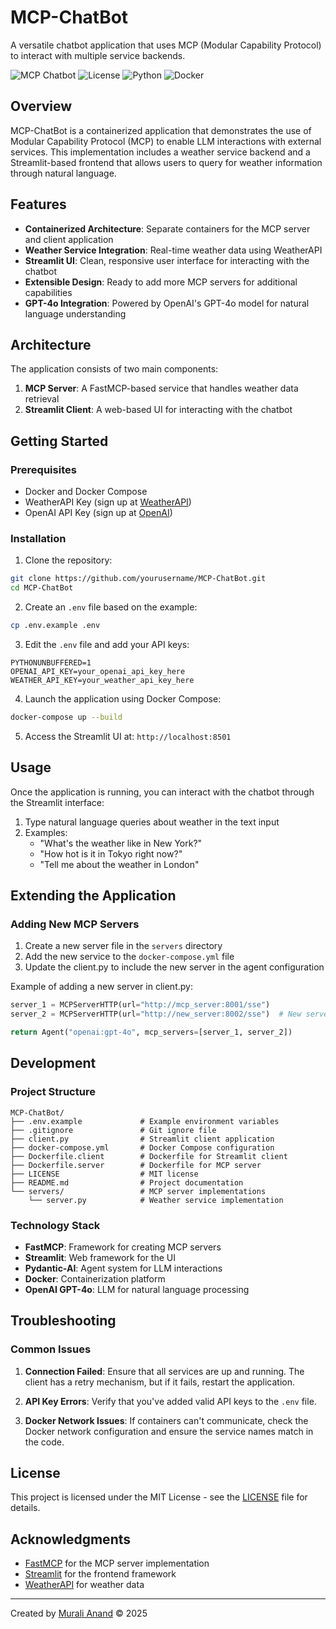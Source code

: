 # MCP-ChatBot

A versatile chatbot application that uses MCP (Modular Capability Protocol) to interact with multiple service backends.

![MCP Chatbot](https://img.shields.io/badge/MCP-Chatbot-blue)
![License](https://img.shields.io/badge/license-MIT-green)
![Python](https://img.shields.io/badge/python-3.10-blue)
![Docker](https://img.shields.io/badge/docker-compatible-blue)

## Overview

MCP-ChatBot is a containerized application that demonstrates the use of Modular Capability Protocol (MCP) to enable LLM interactions with external services. This implementation includes a weather service backend and a Streamlit-based frontend that allows users to query for weather information through natural language.

## Features

- **Containerized Architecture**: Separate containers for the MCP server and client application
- **Weather Service Integration**: Real-time weather data using WeatherAPI
- **Streamlit UI**: Clean, responsive user interface for interacting with the chatbot
- **Extensible Design**: Ready to add more MCP servers for additional capabilities
- **GPT-4o Integration**: Powered by OpenAI's GPT-4o model for natural language understanding

## Architecture

The application consists of two main components:

1. **MCP Server**: A FastMCP-based service that handles weather data retrieval
2. **Streamlit Client**: A web-based UI for interacting with the chatbot

## Getting Started

### Prerequisites

- Docker and Docker Compose
- WeatherAPI Key (sign up at [WeatherAPI](https://www.weatherapi.com/))
- OpenAI API Key (sign up at [OpenAI](https://platform.openai.com/))

### Installation

1. Clone the repository:

```bash
git clone https://github.com/yourusername/MCP-ChatBot.git
cd MCP-ChatBot
```

2. Create an `.env` file based on the example:

```bash
cp .env.example .env
```

3. Edit the `.env` file and add your API keys:

```
PYTHONUNBUFFERED=1
OPENAI_API_KEY=your_openai_api_key_here
WEATHER_API_KEY=your_weather_api_key_here
```

4. Launch the application using Docker Compose:

```bash
docker-compose up --build
```

5. Access the Streamlit UI at: `http://localhost:8501`

## Usage

Once the application is running, you can interact with the chatbot through the Streamlit interface:

1. Type natural language queries about weather in the text input
2. Examples:
   - "What's the weather like in New York?"
   - "How hot is it in Tokyo right now?"
   - "Tell me about the weather in London"

## Extending the Application

### Adding New MCP Servers

1. Create a new server file in the `servers` directory
2. Add the new service to the `docker-compose.yml` file
3. Update the client.py to include the new server in the agent configuration

Example of adding a new server in client.py:

```python
server_1 = MCPServerHTTP(url="http://mcp_server:8001/sse")
server_2 = MCPServerHTTP(url="http://new_server:8002/sse")  # New server

return Agent("openai:gpt-4o", mcp_servers=[server_1, server_2])
```

## Development

### Project Structure

```
MCP-ChatBot/
├── .env.example             # Example environment variables
├── .gitignore               # Git ignore file
├── client.py                # Streamlit client application
├── docker-compose.yml       # Docker Compose configuration
├── Dockerfile.client        # Dockerfile for Streamlit client
├── Dockerfile.server        # Dockerfile for MCP server
├── LICENSE                  # MIT license
├── README.md                # Project documentation
└── servers/                 # MCP server implementations
    └── server.py            # Weather service implementation
```

### Technology Stack

- **FastMCP**: Framework for creating MCP servers
- **Streamlit**: Web framework for the UI
- **Pydantic-AI**: Agent system for LLM interactions
- **Docker**: Containerization platform
- **OpenAI GPT-4o**: LLM for natural language processing

## Troubleshooting

### Common Issues

1. **Connection Failed**: Ensure that all services are up and running. The client has a retry mechanism, but if it fails, restart the application.

2. **API Key Errors**: Verify that you've added valid API keys to the `.env` file.

3. **Docker Network Issues**: If containers can't communicate, check the Docker network configuration and ensure the service names match in the code.

## License

This project is licensed under the MIT License - see the [LICENSE](LICENSE) file for details.

## Acknowledgments

- [FastMCP](https://github.com/Significant-Gravitas/fastmcp) for the MCP server implementation
- [Streamlit](https://streamlit.io/) for the frontend framework
- [WeatherAPI](https://www.weatherapi.com/) for weather data

---

Created by [Murali Anand](https://github.com/yourusername) © 2025